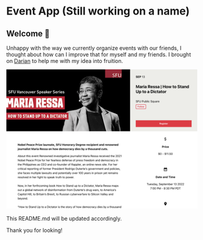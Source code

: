 # Event App (Still working on a name)

## Welcome :wave:

Unhappy with the way we currently organize events with our friends, I thought about how can I improve that for myself and my friends. I brought on [Darian](https://github.com/darianngo) to help me with my idea into fruition.

![](git-assets/mock-event-page.png)

This README.md will be updated accordingly.

Thank you for looking!
